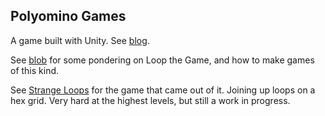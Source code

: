 ## Polyomino Games

A game built with Unity.
See [blog](http://www.polyomino.com).

See [blob](http://www.polyomino.com/category/looptwo/) for some pondering on Loop the Game, and how to make games of this kind.

See [Strange Loops](https://david-pfx.github.io/Polyomino/strange-loops) for the game that came out of it. Joining up loops on a hex grid. Very hard at the highest levels, but still a work in progress.

